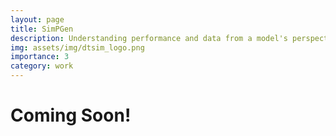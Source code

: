 ```yaml
---
layout: page
title: SimPGen
description: Understanding performance and data from a model's perspective
img: assets/img/dtsim_logo.png
importance: 3
category: work
---
```


<h1>Coming Soon!</h1>